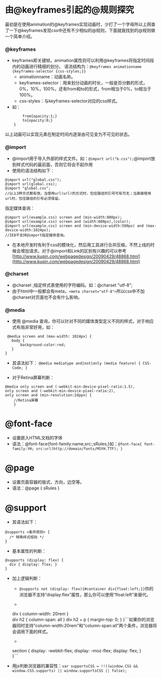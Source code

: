 # 由@keyframes引起的@规则探究

最初是在使用animation的@keyframes实现动画时，少打了一个字母所以上网查了一下@keyframes发现css中还有不少相似的@规则，下面就我找到的@规则做一个简单介绍。

### @keyframes
- keyframes即关键帧。animation属性则可以利用@keyframes将指定时间段内的动画进行精细的划分。
语法结构为：```@keyframes animationname {keyframes-selector {css-styles;}}```
	- animationname：动画名称。
	- keyframes-selector：用来划分动画的时长，一般是百分数的形式，0%，10%，100%，还有from和to的形式，from相当于0%，to相当于100%。
	- css-styles：与keyframes-selector对应的css样式。
- 如：

```@keyframes testanimations{
		from{opacity:1;}
		to{opacity:0;}
	}
``````
以上动画可以实现元素在制定时间内逐渐由可见变为不可见的状态。




### @import
- @import用于导入外部的样式文件。如：```@import url("b.css");```@import放到样式代码的最前面，否则它将会不起作用
- 使用的语法结构如下：

```
@import url("global.css");
@import url(global.css);
@import "global.css";
//以上3种方式都有效。当使用url(url)的方式时，包住路径的引号可有可无；当直接使用url时，包住路径的引号必须保留。
```
指定媒体查询：

```
@import url(example.css) screen and (min-width:800px);
@import url(example.css) screen and (width:800px),(color);
@import url(example.css) screen and (min-device-width:500px) and (max-device-width:1024px);
//IE8不支持@import指定媒体查询。
```
- 在本地开发时有利于css的模块化，然后用工具进行合并压缩，不然上线的时候会增加请求。对于@import和Link的区别有兴趣的可以参考[http://www.kuqin.com/webpagedesign/20090429/48868.html](http://www.kuqin.com/webpagedesign/20090429/48868.html)

### @charset
- @charset <charset>;指定样式表使用的字符编码。如：@charset "utf-8";
- 由于html中一般都会有meta，```<meta charset="utf-8">```所以css中不加@charset对页面也不会有什么影响。

### @media
- 使用 @media 查询，你可以针对不同的媒体类型定义不同的样式，对于响应式布局非常好用，如：

 ```
  @media screen and (max-width: 1024px) {
    body {
        background-color:red;
    }
}
```

- 其语法如下： ```@media mediatype and|not|only (media feature) {
    CSS-Code;
}```

- 对于Retina屏幕判断：

```
@media only screen and (-webkit-min-device-pixel-ratio:1.5),
only screen and (-webkit-min-device-pixel-ratio:2),
only screen and (min-resolution:2dppx) {
	//Retina屏幕
    }
```

# @font-face
- 设置嵌入HTML文档的字体
- 语法：@font-face{font-family:name;src:<url>;sRules;}如：```@font-face{
	font-family:YH;
	src:url(http://domain/fonts/MSYH.TTF);
}```

# @page
- 设置页面容器的版式，方向，边空等。
- 语法：@page <label> <pseudo-classes>{ sRules }

# @support
- 其语法如下：
```
@supports <条件规则> {
  /* 特殊样式规则 */
}
```
- 基本属性的判断：

```
@supports (display: flex) {
  div { display: flex; }
}
```
- 加上逻辑判断：
	- ```@supports not (display: flex){#container div{float:left;}}```你的浏览器不支持“display:flex”属性，那么你可以使用“float:left”来替代。
	- ```@supports (column-width: 20rem) and (column-span: all) {
  div { column-width: 20rem }    
  div h2 { column-span: all }
  div h2 + p { margin-top: 0; }
}```如果你的浏览器同时支持“column-width:20rem”和“column-span:all”两个条件，浏览器将会调用下面的样式。
	- ```@supports (display: -webkit-flex) or (display: -moz-flex) or (display: flex) {
  section {
    display: -webkit-flex;
    display: -moz-flex;
    display: flex;
  }           
}```

- 用js判断浏览器的兼容性：```var supportsCSS = !!((window.CSS && window.CSS.supports) || window.supportsCSS || false);	```
